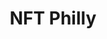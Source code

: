 ---
guid: "02E441A9-F17A-4EC8-8045-3486EBC08A6E"
title: "NFT Philly"
description: "Get a glimpse of the NFT scene in Philly with special guest Barman of NFT Philly. Join the discussion as we explore the perspectives, initiatives, and events of the NFT community in Philadelphia. And don't forget about music NFTs!"
pubDate: "Wed, 09 Nov 2022 18:00:00 -0500"
itunes-explicit: "no"
itunes-episode: 49
itunes-episodeType: full

# More info
youtube-full: https://youtu.be/0RruHcD4Sck
discussion: https://twitter.com/fulldecent/status/1590131731323293697

# Timeline
timeline:
  - seconds: 0
    title: Intro
  - seconds: 42
    title: What is NFT Philly?
  - seconds: 187
    title: What are the demographics?
  - seconds: 426
    title: He is ride to death
  - seconds: 466
    title: Is NFT+art the new sex+drugs+rock and roll?
  - seconds: 574
    title: How do music NFTs work?
  - seconds: 634
    title: NFT music royalties


# File information
enclosure-url: "https://media.phor.net/csh/2022-11-08-episode-49.m4a"
enclosure-length: 24158605
enclosure-type: "audio/x-m4a"
itunes-duration: 1148
---